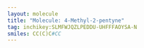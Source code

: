 ```yaml
---
layout: molecule
title: "Molecule: 4-Methyl-2-pentyne"
tag: inchikey:SLMFWJQZLPEDDU-UHFFFAOYSA-N
smiles: CC(C)C#CC
---
```


